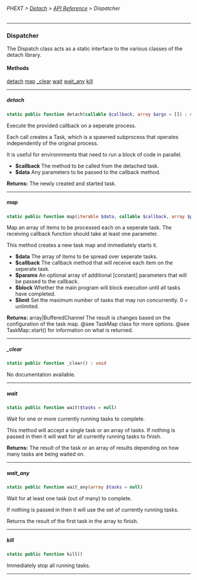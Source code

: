 ###### PHEXT > [Detach](../README.md) > [API Reference](index.md) > Dispatcher
------
### Dispatcher
The Dispatch class acts as a static interface to the various classes of the detach library.
#### Methods
[detach](#detach)
[map](#map)
[_clear](#_clear)
[wait](#wait)
[wait_any](#wait_any)
[kill](#kill)

------
##### detach
```php
static public function detach(callable $callback, array $args = []) : sqonk\phext\detach\Task
```
Execute the provided callback on a seperate process.

Each call creates a Task, which is a spawned subprocess that operates independently of the original process.

It is useful for environnments that need to run a block of code in parallel.

- **$callback** The method to be called from the detached task.
- **$data** Any parameters to be passed to the callback method.

**Returns:**  The newly created and started task.


------
##### map
```php
static public function map(iterable $data, callable $callback, array $params = null, bool $block = true, int $limit = 0) 
```
Map an array of items to be processed each on a seperate task. The receiving callback function should take at least one parameter.

This method creates a new task map and immediately starts it.

- **$data** The array of items to be spread over seperate tasks.
- **$callback** The callback method that will receive each item on the seperate task.
- **$params** An optional array of additional [constant] parameters that will be passed to the callback.
- **$block** Whether the main program will block execution until all tasks have completed.
- **$limit** Set the maximum number of tasks that may run concurrently. 0 = unlimited.

**Returns:**  array|BufferedChannel The result is changes based on the configuration of the task map. @see TaskMap class for more options. @see TaskMap::start() for information on what is returned.


------
##### _clear
```php
static public function _clear() : void
```
No documentation available.


------
##### wait
```php
static public function wait($tasks = null) 
```
Wait for one or more currently running tasks to complete.

This method will accept a single task or an array of tasks. If nothing is passed in then it will wait for all currently running tasks to finish.

**Returns:**  The result of the task or an array of results depending on how many tasks are being waited on.


------
##### wait_any
```php
static public function wait_any(array $tasks = null) 
```
Wait for at least one task (out of many) to complete.

If nothing is passed in then it will use the set of currently running tasks.

Returns the result of the first task in the array to finish.


------
##### kill
```php
static public function kill() 
```
Immediately stop all running tasks.


------
